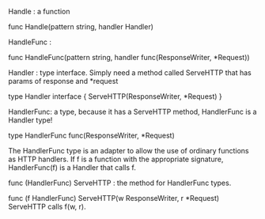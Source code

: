 Handle : a function

func Handle(pattern string, handler Handler)

HandleFunc :

func HandleFunc(pattern string, handler func(ResponseWriter, *Request))

Handler : type interface. Simply need a method called ServeHTTP that has params of response and *request

type Handler interface {
	ServeHTTP(ResponseWriter, *Request)
}

HandlerFunc: a type, because it has a ServeHTTP method, HandlerFunc is a Handler type!

type HandlerFunc func(ResponseWriter, *Request)

The HandlerFunc type is an adapter to allow the use of ordinary functions as HTTP handlers. If f is a function with the appropriate signature, HandlerFunc(f) is a Handler that calls f.

func (HandlerFunc) ServeHTTP : the method for HandlerFunc types.

func (f HandlerFunc) ServeHTTP(w ResponseWriter, r *Request)
ServeHTTP calls f(w, r).


